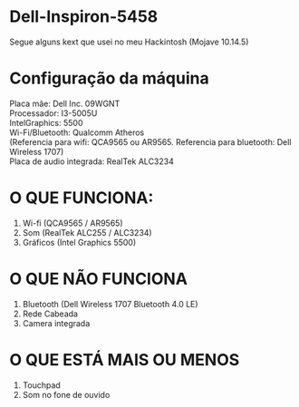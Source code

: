 # Dell-Inspiron-5458
Segue alguns kext que usei no meu Hackintosh (Mojave 10.14.5)

# Configuração da máquina
Placa mãe: Dell Inc. 09WGNT <br/>
Processador: I3-5005U <br/>
IntelGraphics: 5500 <br/>
Wi-Fi/Bluetooth: Qualcomm Atheros <br/>
(Referencia para wifi: QCA9565 ou AR9565. Referencia para bluetooth: Dell Wireless 1707)<br/>
Placa de audio integrada: RealTek ALC3234

# O QUE FUNCIONA:
1. Wi-fi (QCA9565 / AR9565)
2. Som (RealTek ALC255 / ALC3234)
3. Gráficos (Intel Graphics 5500)

# O QUE NÃO FUNCIONA
1. Bluetooth (Dell Wireless 1707 Bluetooth 4.0 LE)
2. Rede Cabeada
3. Camera integrada

# O QUE ESTÁ MAIS OU MENOS
1. Touchpad
2. Som no fone de ouvido
